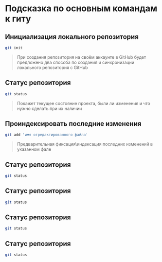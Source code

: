 # Подсказка по основным командам к гиту

## Инициализация локального репозитория

```sh
git init
```
>При создания репозитория на своём аккаунте в GitHub будет предложено два способа по создания и синхронизации локального репозитория с GitHub

## Статус репозитория

```sh
git status
```
>Покажет текущее состояние проекта, были ли изменения и что нужно сделать при их наличии

## Проиндексировать последние изменения

```sh
git add 'имя отредактированного файла'
```
> Предварительная фиксация\индексация последних изменений в указанном фале

## Статус репозитория

```sh
git status
```

## Статус репозитория

```sh
git status
```

## Статус репозитория

```sh
git status
```

## Статус репозитория

```sh
git status
```
